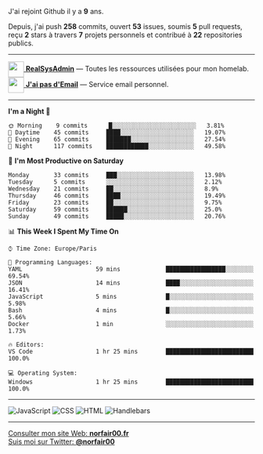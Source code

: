 J'ai rejoint Github il y a **9** ans.

Depuis, j'ai push **258** commits, ouvert **53** issues, soumis **5** pull requests, reçu **2** stars à travers **7** projets personnels et contribué à **22** repositories publics.

---

[<img src="https://avatars2.githubusercontent.com/u/64165263?s=96&v=4" width="32" height="32" align="center"> **RealSysAdmin**](https://github.com/realsysadmin-icu) — Toutes les ressources utilisées pour mon homelab.  
[<img src="https://avatars1.githubusercontent.com/u/65110091?s=96&v=4" width="32" height="32" align="center"> **J'ai pas d'Email**](https://github.com/jaipasdemail) — Service email personnel.  

---

<!--START_SECTION:waka-->
**I'm a Night 🦉** 

```text
🌞 Morning    9 commits      █░░░░░░░░░░░░░░░░░░░░░░░░   3.81% 
🌆 Daytime    45 commits     ████░░░░░░░░░░░░░░░░░░░░░   19.07% 
🌃 Evening    65 commits     ███████░░░░░░░░░░░░░░░░░░   27.54% 
🌙 Night      117 commits    ████████████░░░░░░░░░░░░░   49.58%

```
📅 **I'm Most Productive on Saturday** 

```text
Monday       33 commits     ███░░░░░░░░░░░░░░░░░░░░░░   13.98% 
Tuesday      5 commits      ░░░░░░░░░░░░░░░░░░░░░░░░░   2.12% 
Wednesday    21 commits     ██░░░░░░░░░░░░░░░░░░░░░░░   8.9% 
Thursday     46 commits     ████░░░░░░░░░░░░░░░░░░░░░   19.49% 
Friday       23 commits     ██░░░░░░░░░░░░░░░░░░░░░░░   9.75% 
Saturday     59 commits     ██████░░░░░░░░░░░░░░░░░░░   25.0% 
Sunday       49 commits     █████░░░░░░░░░░░░░░░░░░░░   20.76%

```


📊 **This Week I Spent My Time On** 

```text
⌚︎ Time Zone: Europe/Paris

💬 Programming Languages: 
YAML                     59 mins             █████████████████░░░░░░░░   69.54% 
JSON                     14 mins             ████░░░░░░░░░░░░░░░░░░░░░   16.41% 
JavaScript               5 mins              █░░░░░░░░░░░░░░░░░░░░░░░░   5.98% 
Bash                     4 mins              █░░░░░░░░░░░░░░░░░░░░░░░░   5.66% 
Docker                   1 min               ░░░░░░░░░░░░░░░░░░░░░░░░░   1.73%

🔥 Editors: 
VS Code                  1 hr 25 mins        █████████████████████████   100.0%

💻 Operating System: 
Windows                  1 hr 25 mins        █████████████████████████   100.0%

```


<!--END_SECTION:waka-->

---

![JavaScript](https://img.shields.io/static/v1?style=for-the-badge&label=JavaScript&color=555&labelColor=%23f1e05a&message=72.3%25)
![CSS](https://img.shields.io/static/v1?style=for-the-badge&label=CSS&color=555&labelColor=%23563d7c&message=21.1%25)
![HTML](https://img.shields.io/static/v1?style=for-the-badge&label=HTML&color=555&labelColor=%23e34c26&message=4.9%25)
![Handlebars](https://img.shields.io/static/v1?style=for-the-badge&label=Handlebars&color=555&labelColor=%23f7931e&message=1.5%25)

---

[Consulter mon site Web: **norfair00.fr**](https://norfair00.fr/)  
[Suis moi sur Twitter: **@norfair00**](https://twitter.com/norfair00)

